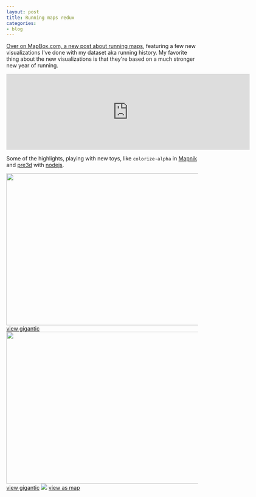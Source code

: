 ```yaml
---
layout: post
title: Running maps redux
categories:
- blog
---
```


[Over on MapBox.com, a new post about running maps](http://mapbox.com/blog/2012-08-28-running-maps/),
featuring a few
new visualizations I've done with my dataset aka running history. My favorite
thing about the new visualizations is that they're based on a much stronger
new year of running.

<iframe frameborder=0 height='200' width='640' src='http://bl.ocks.org/d/3502078/'> </iframe>

Some of the highlights, playing with new toys, like `colorize-alpha` in
[Mapnik](http://mapnik.org/) and [pre3d](http://deanm.github.com/pre3d/) with [nodejs](http://nodejs.org/).

<img src='http://farm8.staticflickr.com/7130/7882274118_80cb4ab003_h.jpg' width='640' height='400' />
<span class='image-credit'><a href='http://www.flickr.com/photos/tmcw/7882274118/sizes/o/in/photostream/'>view gigantic</a></span>

<img src='http://mapbox.com/demo/running/runs.gif' width='640' height='400' />
<span class='image-credit'><a href='http://mapbox.com/demo/running/runs.gif'>view gigantic</a></span>

<img src='https://tiles.mapbox.com/v3/tmcw.map-hdp4ovjc/-77.034,38.924,17/640x300.png'>
<span class='image-credit'><a href='https://tiles.mapbox.com/v3/tmcw.map-hdp4ovjc.html#14.00/38.9260/-77.0250'>view as map</a></span>

